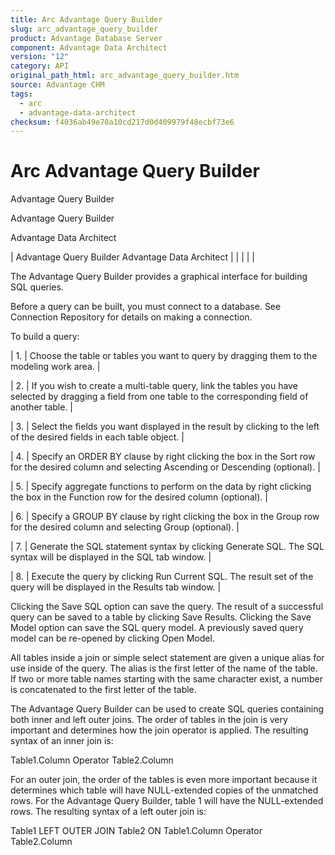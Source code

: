 ```yaml
---
title: Arc Advantage Query Builder
slug: arc_advantage_query_builder
product: Advantage Database Server
component: Advantage Data Architect
version: "12"
category: API
original_path_html: arc_advantage_query_builder.htm
source: Advantage CHM
tags:
  - arc
  - advantage-data-architect
checksum: f4036ab49e70a10cd217d0d409979f48ecbf73e6
---
```


# Arc Advantage Query Builder

Advantage Query Builder

Advantage Query Builder

Advantage Data Architect

| Advantage Query Builder  Advantage Data Architect |  |  |  |  |

The Advantage Query Builder provides a graphical interface for building SQL queries.

Before a query can be built, you must connect to a database. See Connection Repository for details on making a connection.

To build a query:

| 1. | Choose the table or tables you want to query by dragging them to the modeling work area. |

| 2. | If you wish to create a multi-table query, link the tables you have selected by dragging a field from one table to the corresponding field of another table. |

| 3. | Select the fields you want displayed in the result by clicking to the left of the desired fields in each table object. |

| 4. | Specify an ORDER BY clause by right clicking the box in the Sort row for the desired column and selecting Ascending or Descending (optional). |

| 5. | Specify aggregate functions to perform on the data by right clicking the box in the Function row for the desired column (optional). |

| 6. | Specify a GROUP BY clause by right clicking the box in the Group row for the desired column and selecting Group (optional). |

| 7. | Generate the SQL statement syntax by clicking Generate SQL. The SQL syntax will be displayed in the SQL tab window. |

| 8. | Execute the query by clicking Run Current SQL. The result set of the query will be displayed in the Results tab window. |

Clicking the Save SQL option can save the query. The result of a successful query can be saved to a table by clicking Save Results. Clicking the Save Model option can save the SQL query model. A previously saved query model can be re-opened by clicking Open Model.

All tables inside a join or simple select statement are given a unique alias for use inside of the query. The alias is the first letter of the name of the table. If two or more table names starting with the same character exist, a number is concatenated to the first letter of the table.

The Advantage Query Builder can be used to create SQL queries containing both inner and left outer joins. The order of tables in the join is very important and determines how the join operator is applied. The resulting syntax of an inner join is:

Table1.Column Operator Table2.Column

For an outer join, the order of the tables is even more important because it determines which table will have NULL-extended copies of the unmatched rows. For the Advantage Query Builder, table 1 will have the NULL-extended rows. The resulting syntax of a left outer join is:

Table1 LEFT OUTER JOIN Table2 ON Table1.Column Operator Table2.Column
